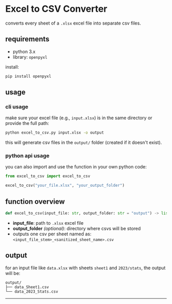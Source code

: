 # Excel to CSV Converter

converts every sheet of a `.xlsx` excel file into separate csv files.

## requirements

- python 3.x  
- library: `openpyxl`

install:
```bash
pip install openpyxl
````

## usage

### cli usage

make sure your excel file (e.g., `input.xlsx`) is in the same directory or provide the full path:

```bash
python excel_to_csv.py input.xlsx -o output
```

this will generate csv files in the `output/` folder (created if it doesn't exist).

### python api usage

you can also import and use the function in your own python code:

```python
from excel_to_csv import excel_to_csv

excel_to_csv("your_file.xlsx", "your_output_folder")
```

## function overview

```python
def excel_to_csv(input_file: str, output_folder: str = "output") -> list[str]
```

* **input\_file**: path to `.xlsx` excel file
* **output\_folder** *(optional)*: directory where csvs will be stored
* outputs one csv per sheet named as:
  `<input_file_stem>_<sanitized_sheet_name>.csv`

## output

for an input file like `data.xlsx` with sheets `sheet1` and `2023/stats`, the output will be:

```text
output/
├── data_Sheet1.csv
└── data_2023_Stats.csv
```
---